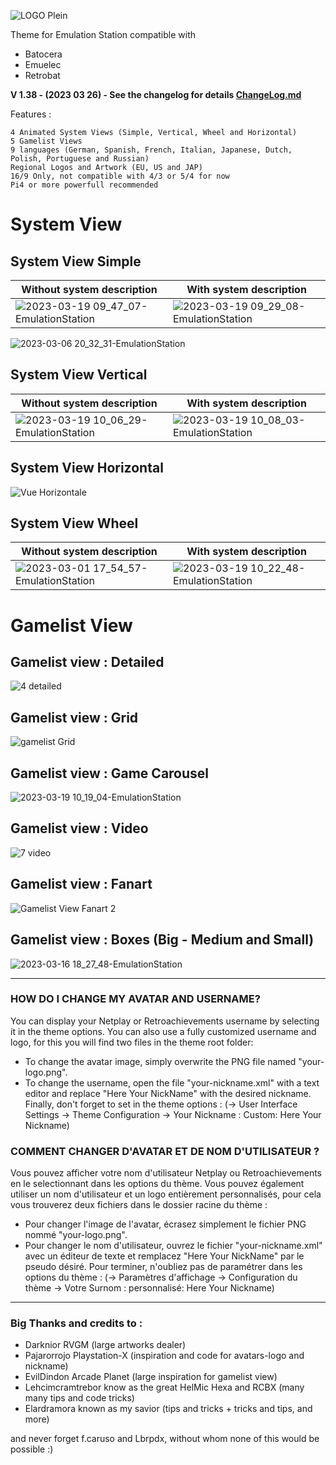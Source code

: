 ![LOGO Plein](https://user-images.githubusercontent.com/105559045/215272191-c9416119-ffc7-48ff-b1f2-17daff4977ff.png)


Theme for Emulation Station compatible with
- Batocera
- Emuelec
- Retrobat

**V 1.38 - (2023 03 26) - See the changelog for details [ChangeLog.md](/ChangeLog.md)**

Features :

    4 Animated System Views (Simple, Vertical, Wheel and Horizontal)
    5 Gamelist Views
    9 languages (German, Spanish, French, Italian, Japanese, Dutch, Polish, Portuguese and Russian)
    Regional Logos and Artwork (EU, US and JAP)
    16/9 Only, not compatible with 4/3 or 5/4 for now
    Pi4 or more powerfull recommended

# System View

## System View Simple
| Without system description  | With system description |
| ------------- | ------------- |
| ![2023-03-19 09_47_07-EmulationStation](https://user-images.githubusercontent.com/105559045/226164536-f98d8474-58d0-4ff1-95c2-eebaf33a2973.png)  | ![2023-03-19 09_29_08-EmulationStation](https://user-images.githubusercontent.com/105559045/226164544-569e939f-b0b0-415c-9e4d-2c36fcff211d.png)  |

![2023-03-06 20_32_31-EmulationStation](https://user-images.githubusercontent.com/105559045/223212102-9f8ef27a-ba9f-4c9b-adea-3cdb7375d828.png)


## System View Vertical
| Without system description  | With system description |
| ------------- | ------------- |
| ![2023-03-19 10_06_29-EmulationStation](https://user-images.githubusercontent.com/105559045/226165142-f763a610-65d2-45cd-b984-1e5070c4dd6a.png)  | ![2023-03-19 10_08_03-EmulationStation](https://user-images.githubusercontent.com/105559045/226165145-ce7ef1ce-9aec-40c2-aa6b-c83c4e73c850.png)  |


## System View Horizontal
![Vue Horizontale](https://user-images.githubusercontent.com/105559045/220708543-dd20bf76-f4e4-442b-91ec-054b4c4149d1.png)


## System View Wheel
| Without system description  | With system description |
| ------------- | ------------- |
| ![2023-03-01 17_54_57-EmulationStation](https://user-images.githubusercontent.com/105559045/222210887-665a35b9-ff8e-4212-8a2d-b14081781bb1.png) | ![2023-03-19 10_22_48-EmulationStation](https://user-images.githubusercontent.com/105559045/226165800-d7d01e0a-6946-497a-b144-2a306b881184.png) |


# Gamelist View

## Gamelist view : Detailed
![4 detailed](https://user-images.githubusercontent.com/105559045/215271537-8cc97dc3-4adb-47b5-ad2e-79bd1e833a65.png)

## Gamelist view : Grid
![gamelist Grid](https://user-images.githubusercontent.com/105559045/219969836-e5bc356b-0fcc-436d-a227-31029da367a8.png)

## Gamelist view : Game Carousel
![2023-03-19 10_19_04-EmulationStation](https://user-images.githubusercontent.com/105559045/226165615-63fd15d1-665b-4712-a667-db1e2d78ed17.png)

## Gamelist view : Video 
![7 video](https://user-images.githubusercontent.com/105559045/215271576-336ea719-7a8e-4ac8-8597-39500ef27680.png)

## Gamelist view : Fanart
![Gamelist View Fanart 2](https://user-images.githubusercontent.com/105559045/226408868-8ec567a4-297d-4086-a9b6-4a8cc10a66d6.png)

## Gamelist view : Boxes (Big - Medium and Small)
![2023-03-16 18_27_48-EmulationStation](https://user-images.githubusercontent.com/105559045/225704909-307e8621-5188-4f93-8d6e-d0d9622929b5.png)

---

### HOW DO I CHANGE MY AVATAR AND USERNAME?
You can display your Netplay or Retroachievements username by selecting it in the theme options.
You can also use a fully customized username and logo, for this you will find two files in the theme root folder:
- To change the avatar image, simply overwrite the PNG file named "your-logo.png".
- To change the username, open the file "your-nickname.xml" with a text editor and replace "Here Your NickName" with the desired nickname.
Finally, don't forget to set in the theme options :
(-> User Interface Settings -> Theme Configuration -> Your Nickname : Custom: Here Your Nickname)


### COMMENT CHANGER D'AVATAR ET DE NOM D'UTILISATEUR ?
Vous pouvez afficher votre nom d'utilisateur Netplay ou Retroachievements en le selectionnant dans les options du thème.
Vous pouvez également utiliser un nom d'utilisateur et un logo entièrement personnalisés, pour cela vous trouverez deux fichiers dans le dossier racine du thème :
- Pour changer l'image de l'avatar, écrasez simplement le fichier PNG nommé "your-logo.png".
 - Pour changer le nom d'utilisateur, ouvrez le fichier "your-nickname.xml" avec un éditeur de texte et remplacez "Here Your NickName" par le pseudo désiré.
Pour terminer, n'oubliez pas de paramétrer dans les options du thème :
(-> Paramètres d'affichage -> Configuration du thème -> Votre Surnom : personnalisé: Here Your Nickname)

---

### Big Thanks and credits to :

- Darknior RVGM (large artworks dealer)
- Pajarorrojo Playstation-X (inspiration and code for avatars-logo and nickname)
- EvilDindon Arcade Planet (large inspiration for gamelist view)
- Lehcimcramtrebor know as the great HelMic Hexa and RCBX (many many tips and code tricks)
- Elardramora known as my savior (tips and tricks + tricks and tips, and more)

and never forget f.caruso and Lbrpdx, without whom none of this would be possible :)
